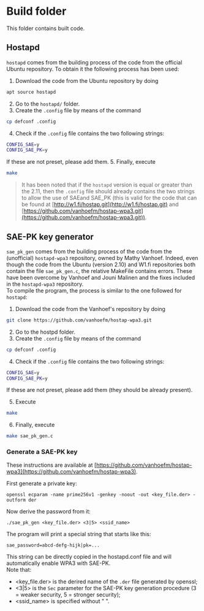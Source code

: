 # Build folder
This folder contains built code.

## Hostapd
`hostapd` comes from the building process of the code from the official Ubuntu repository.
To obtain it the following process has been used:
1. Download the code from the Ubuntu repository by doing
```bash
apt source hostapd
```
2. Go to the `hostapd/` folder.
3. Create the `.config` file by means of the command
```bash
cp defconf .config
```
4. Check if the `.config` file contains the two following strings:
```bash
CONFIG_SAE=y
CONFIG_SAE_PK=y
```
If these are not preset, please add them.
5. Finally, execute
```bash
make
```
> It has been noted that if the `hostapd` version is equal or greater than the 2.11,
> then the `.config` file should already contains the two strings to allow the use of SAEand SAE_PK
> (this is valid for the code that can be found at [http://w1.fi/hostap.git](http://w1.fi/hostap.git)
> and [https://github.com/vanhoefm/hostap-wpa3.git](https://github.com/vanhoefm/hostap-wpa3.git)).

## SAE-PK key generator
`sae_pk_gen` comes from the building process of the code from the (unofficial) `hostapd-wpa3` repository,
owned by Mathy Vanhoef. Indeed, even though the code from the Ubuntu (version 2.10) and W1.fi repositories
both contain the file `sae_pk_gen.c`, the relative MakeFile contains errors. These have been overcome by
Vanhoef and Jouni Malinen and the fixes included in the `hostapd-wpa3` repository.<br>
To compile the program, the process is similar to the one followed for `hostapd`:
1. Download the code from the Vanhoef's repository by doing
```bash
git clone https://github.com/vanhoefm/hostap-wpa3.git
```
2. Go to the hostpd folder.
3. Create the `.config` file by means of the command
```bash
cp defconf .config
```
4. Check if the `.config` file contains the two following strings:
```bash
CONFIG_SAE=y
CONFIG_SAE_PK=y
```
If these are not preset, please add them (they should be already present).

5. Execute
```bash
make
```
6. Finally, execute
```bash
make sae_pk_gen.c
```

### Generate a SAE-PK key
These instructions are available at [https://github.com/vanhoefm/hostap-wpa3](https://github.com/vanhoefm/hostap-wpa3).

First generate a private key:
```
openssl ecparam -name prime256v1 -genkey -noout -out <key_file.der> -outform der
```
Now derive the password from it:
```
./sae_pk_gen <key_file.der> <3|5> <ssid_name>
```
The program will print a special string that starts like this:
```
sae_password=abcd-defg-hijk|pk=...
```
This string can be directly copied in the hostapd.conf file and will automatically enable WPA3 with SAE-PK.<br>
Note that:
- <key_file.der> is the derired name of the `.der` file generated by openssl;
- <3|5> is the `Sec` parameter for the SAE-PK key generation procedure (3 = weaker security, 5 = stronger security);
- <ssid_name> is specified without " ".
